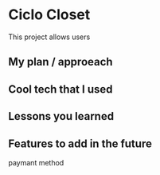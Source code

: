# Ciclo Closet

This project allows users 

## My plan / approeach

## Cool tech that I used

## Lessons you learned

## Features to add in the future
paymant method